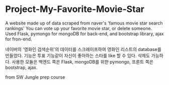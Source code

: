 # Project-My-Favorite-Movie-Star

A website made up of data scraped from naver's 'famous movie star search rankings'
You can vote up your favorite movie star, or delete someone.
Used Flask, pymongo for mongoDB for back-end,
and bootstrap library, ajax for fron-end.

네이버의 '영화인 검색순위'의 데이터를 스크레이프하여 영화인 리스트의 database를 만들었다.
기능은 투표 기능같이 자신이 좋아하는 스타를 like 할 수 있다. 삭제도 가능하다.
사용한 모듈은 백엔드 쪽은 Flask, mongoDB를 위한 pymongo, 프론트 쪽은 bootstrap, ajax.

from SW Jungle prep course
